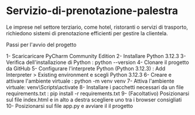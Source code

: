 # Servizio-di-prenotazione-palestra
Le imprese nel settore terziario, come hotel, ristoranti o servizi di trasporto, 
richiedono sistemi di prenotazione efficienti per gestire la clientela. 

Passi per l'avvio del progetto 

1- Scaricaricare PyCharm Community Edition 
2- Installare Python 3.12.3
3- Verifica dell'installazione di Python : python --version
4- Clonare il progetto da GitHub
5- Configurare l'interprete Python (Python 3.12.3) :  Add Interpreter > Existing environment e scegli Python 3.12.3
6- Creare e attivare l'ambiente virtuale : python -m venv venv
7- Attiva l'ambiente virtuale: venv\Scripts\activate
8- Installare i pacchetti necessari da un file requirements.txt : pip install -r requirements.txt
9- (Facoltativo) Posizionarsi sul file index.html e in alto a destra scegliere uno tra i browser consigliati
10- Posizionarsi sul file app.py e avviare il il progetto
